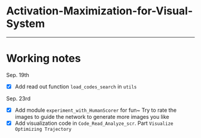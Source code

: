 # Activation-Maximization-for-Visual-System



-------
# Working notes

Sep. 19th

* [X] Add read out function `load_codes_search` in `utils`

Sep. 23rd 

* [X] Add module `experiment_with_HumanScorer` for fun~ Try to rate the images to guide the network to generate more images you like
* [X] Add visualization code in `Code_Read_Analyze_scr`. Part `Visualize Optimizing Trajectory`
